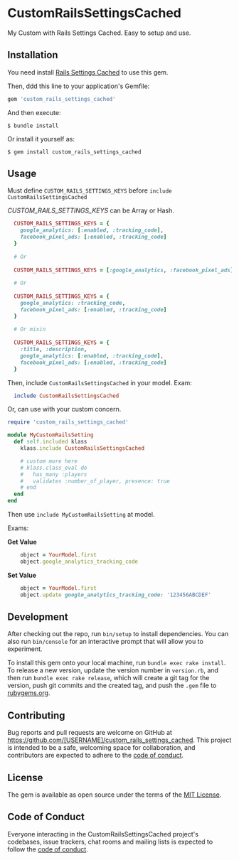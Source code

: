 # CustomRailsSettingsCached

My Custom with Rails Settings Cached. Easy to setup and use.

## Installation

You need install [Rails Settings Cached](https://github.com/huacnlee/rails-settings-cached) to use this gem.


Then, ddd this line to your application's Gemfile:

```ruby
gem 'custom_rails_settings_cached'
```

And then execute:

    $ bundle install

Or install it yourself as:

    $ gem install custom_rails_settings_cached

## Usage

Must define `CUSTOM_RAILS_SETTINGS_KEYS` before `include CustomRailsSettingsCached`

*CUSTOM_RAILS_SETTINGS_KEYS* can be Array or Hash.

```ruby
  CUSTOM_RAILS_SETTINGS_KEYS = {
    google_analytics: [:enabled, :tracking_code],
    facebook_pixel_ads: [:enabled, :tracking_code]
  }
  
  # Or
  
  CUSTOM_RAILS_SETTINGS_KEYS = [:google_analytics, :facebook_pixel_ads]
  
  # Or
  
  CUSTOM_RAILS_SETTINGS_KEYS = {
    google_analytics: :tracking_code,
    facebook_pixel_ads: [:enabled, :tracking_code]
  }
  
  # Or mixin
  
  CUSTOM_RAILS_SETTINGS_KEYS = {
    :title, :description,
    google_analytics: [:enabled, :tracking_code],
    facebook_pixel_ads: [:enabled, :tracking_code]
  }
```
Then, include `CustomRailsSettingsCached` in your model.
Exam:
```ruby
  include CustomRailsSettingsCached
 ```

Or, can use with your custom concern.

```ruby
require 'custom_rails_settings_cached'

module MyCustomRailsSetting
  def self.included klass
    klass.include CustomRailsSettingsCached

    # custom more here
    # klass.class_eval do
    #   has_many :players
    #   validates :number_of_player, presence: true
    # end
  end
end

```
Then use `include MyCustomRailsSetting` at model.

Exams:

**Get Value**

```ruby
    object = YourModel.first
    object.google_analytics_tracking_code
```

**Set Value**

```ruby
    object = YourModel.first
    object.update google_analytics_tracking_code: '123456ABCDEF'
```


## Development

After checking out the repo, run `bin/setup` to install dependencies. You can also run `bin/console` for an interactive prompt that will allow you to experiment.

To install this gem onto your local machine, run `bundle exec rake install`. To release a new version, update the version number in `version.rb`, and then run `bundle exec rake release`, which will create a git tag for the version, push git commits and the created tag, and push the `.gem` file to [rubygems.org](https://rubygems.org).

## Contributing

Bug reports and pull requests are welcome on GitHub at https://github.com/[USERNAME]/custom_rails_settings_cached. This project is intended to be a safe, welcoming space for collaboration, and contributors are expected to adhere to the [code of conduct](https://github.com/[USERNAME]/custom_rails_settings_cached/blob/master/CODE_OF_CONDUCT.md).

## License

The gem is available as open source under the terms of the [MIT License](https://opensource.org/licenses/MIT).

## Code of Conduct

Everyone interacting in the CustomRailsSettingsCached project's codebases, issue trackers, chat rooms and mailing lists is expected to follow the [code of conduct](https://github.com/[USERNAME]/custom_rails_settings_cached/blob/master/CODE_OF_CONDUCT.md).

